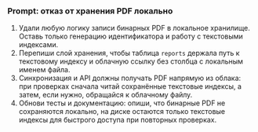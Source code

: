 ### Prompt: отказ от хранения PDF локально
1. Удали любую логику записи бинарных PDF в локальное хранилище. Оставь только генерацию идентификатора и работу с текстовыми индексами.
2. Перепиши слой хранения, чтобы таблица `reports` держала путь к текстовому индексу и облачную ссылку без столбца с локальным именем файла.
3. Синхронизация и API должны получать PDF напрямую из облака: при проверках сначала читай сохранённые текстовые индексы, а затем, если нужно, обращайся к облачному файлу.
4. Обнови тесты и документацию: опиши, что бинарные PDF не сохраняются локально, на диске остаются только текстовые индексы для быстрого доступа при повторных проверках.
